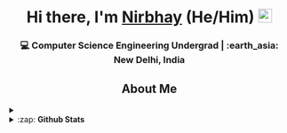 <div align="center">
  <h1>Hi there, I'm <a href="https://twitter.com/nirbhayvashisht" target="_blank">Nirbhay</a> (He/Him) <img src="https://media.giphy.com/media/hvRJCLFzcasrR4ia7z/giphy.gif" width="25px"> </h1>
</div>

<div align="center">
<h3>💻 Computer Science Engineering Undergrad | :earth_asia: New Delhi, India <h3>
</div>


<div align="center">
  <h2>About Me</h2>
</div>

<div align="center">
</div>

<details>
  <summary></summary>
  
</details>





<details>
  <summary>:zap: <b>Github Stats</b></summary>

  [![nirbhayvashisht's github stats](https://github-readme-stats.nirbhayvashisht.vercel.app/api?username=nirbhayvashisht&show_icons=true)](https://github.com/nirbhayvashisht/github-readme-stats)
  [![Top Langs](https://github-readme-stats.nirbhayvashisht.vercel.app/api/top-langs/?username=nirbhayvashisht&layout=compact&langs_count=6)](https://github.com/nirbhayvashisht/github-readme-stats)

</details>

